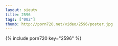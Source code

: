 ```yaml
--- 
layout: sieutv
title: 2596
tags: ["002"]
thumb: http://porn720.net/video/2596/poster.jpg
---
```

{% include porn720 key="2596" %} 

